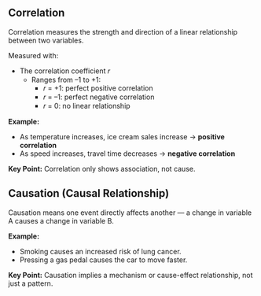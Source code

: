 ## Correlation
Correlation measures the strength and direction of a linear relationship between two variables.

Measured with:
- The correlation coefficient 𝑟
  - Ranges from –1 to +1:
    - 𝑟 = +1: perfect positive correlation
    - 𝑟 = –1: perfect negative correlation
    - 𝑟 = 0: no linear relationship

**Example:**  
- As temperature increases, ice cream sales increase → **positive correlation**
- As speed increases, travel time decreases → **negative correlation**  

**Key Point:** Correlation only shows association, not cause.

## Causation (Causal Relationship)
Causation means one event directly affects another — a change in variable A causes a change in variable B.  

**Example:**
- Smoking causes an increased risk of lung cancer.
- Pressing a gas pedal causes the car to move faster.

**Key Point:** Causation implies a mechanism or cause-effect relationship, not just a pattern.
